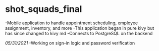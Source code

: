 # shot_squads_final

-Mobile application to handle appointment scheduling, employee assignment, inventory, and more
-This application began in pure kivy but has since changed to kivy md
-Connects to PostgreSQL on the backend


*05/31/2021*
-Working on sign-in logic and password verification

